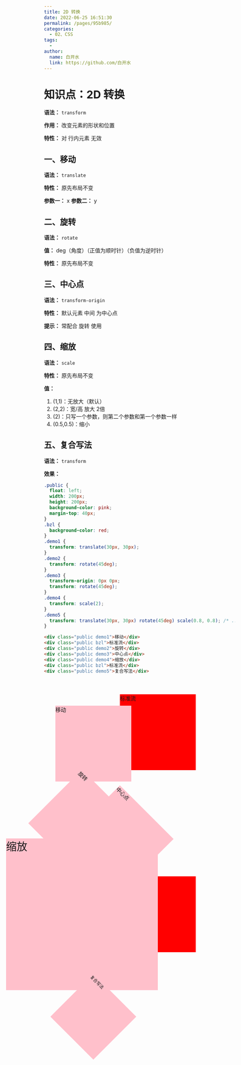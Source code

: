 ```yaml
---
title: 2D 转换
date: 2022-06-25 16:51:30
permalink: /pages/95b985/
categories:
  - 02、CSS
tags:
  - 
author: 
  name: 白开水
  link: https://github.com/白开水
---
```

# 知识点：2D 转换

**语法：** `transform`

**作用：** 改变元素的形状和位置

**特性：** 对 行内元素 无效

## 一、移动

**语法：** `translate`

**特性：** 原先布局不变

**参数一：** x
**参数二：** y

## 二、旋转

**语法：** `rotate`

**值：** deg（角度）（正值为顺时针）（负值为逆时针）

**特性：** 原先布局不变

## 三、中心点

**语法：** `transform-origin`

**特性：** 默认元素 中间 为中心点

**提示：** 常配合 旋转 使用

## 四、缩放

**语法：** `scale`

**特性：** 原先布局不变

**值：**
1. (1,1)：无放大（默认）
2. (2,2)：宽/高 放大 2倍 
3. (2)：只写一个参数，则第二个参数和第一个参数一样
4. (0.5,0.5)：缩小

## 五、复合写法

**语法：** `transform`

**效果：**
```css
.public {
  float: left;
  width: 200px;
  height: 200px;
  background-color: pink;
  margin-top: 40px;
}
.bzl {
  background-color: red;
}
.demo1 {
  transform: translate(30px, 30px);
}
.demo2 {
  transform: rotate(45deg);
}
.demo3 {
  transform-origin: 0px 0px;
  transform: rotate(45deg);
}
.demo4 {
  transform: scale(2);
}
.demo5 {
  transform: translate(30px, 30px) rotate(45deg) scale(0.8, 0.8); /* ...等 */
}
```
```html
<div class="public demo1">移动</div>
<div class="public bzl">标准流</div>
<div class="public demo2">旋转</div>
<div class="public demo3">中心点</div>
<div class="public demo4">缩放</div>
<div class="public bzl">标准流</div>
<div class="public demo5">复合写法</div>
```
<!DOCTYPE html>
<html lang="zh-CN">
  <head>
    <meta charset="UTF-8" />
    <title>Document</title>
    <style>
      .public {
        float: left;
        width: 200px;
        height: 200px;
        background-color: pink;
        margin-top: 40px;
      }
      .bzl {
        background-color: red;
      }
      .demo1 {
        transform: translate(30px, 30px);
      }
      .demo2 {
        transform: rotate(45deg);
      }
      .demo3 {
        transform-origin: 0px 0px;
        transform: rotate(45deg);
      }
      .demo4 {
        transform: scale(2);
      }
      .demo5 {
        transform: translate(30px, 30px) rotate(45deg) scale(0.8, 0.8); /* ...等 */
      }
    </style>
  </head>
  <body>
    <div class="public demo1">移动</div>
    <div class="public bzl">标准流</div>
    <div class="public demo2">旋转</div>
    <div class="public demo3">中心点</div>
    <div class="public demo4">缩放</div>
    <div class="public bzl">标准流</div>
    <div class="public demo5">复合写法</div>
  </body>
</html>
